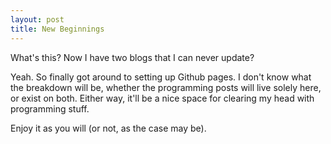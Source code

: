 ```yaml
---
layout: post
title: New Beginnings
---
```


What's this? Now I have two blogs that I can never update?

Yeah. So finally got around to setting up Github pages. I don't know what the breakdown will be, whether the programming posts will live solely here, or exist on both. Either way, it'll be a nice space for clearing my head with programming stuff.

Enjoy it as you will (or not, as the case may be).
